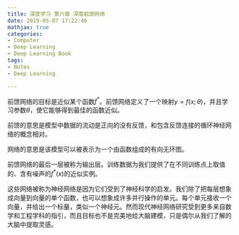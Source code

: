 ```yaml
---
title: 深度学习 第六章 深度前馈网络
date: 2019-05-07 17:22:46
mathjax: true
categories:
- Computer
- Deep Learning
- Deep Learning Book
tags:
- Notes
- Deep Learning

---
```


前馈网络的目标是近似某个函数$f^*$。前馈网络定义了一个映射$y=f(x;\theta)$，并且学习参数$\theta$，使它能够得到最佳的函数近似。

前馈的意思是模型中数据的流动是正向的没有反馈，和包含反馈连接的循环神经网络的概念相对。

网络的意思是该模型可以被表示为一个由函数组成的有向无环图。

前馈网络的最后一层被称为输出层。训练数据为我们提供了在不同训练点上取值的、含有噪声的$f^*(x)$的近似实例。

这些网络被称为神经网络是因为它们受到了神经科学的启发。我们除了把每层想象成向量到向量的单个函数，也可以想象成许多并行操作的单元。每个单元接收一个向量，并给出一个标量，类似一个神经元。然而现代神经网络研究受到更多来自数学和工程学科的指引，而且目标也不是完美地给大脑建模，只是偶尔从我们了解的大脑中提取灵感。

